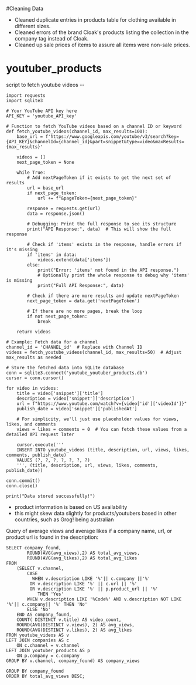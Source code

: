 #Cleaning Data
- Cleaned duplicate entries in products table for clothing available in different sizes.
- Cleaned errors of the brand Cloak's products listing the collection in the company tag instead of Cloak.
- Cleaned up sale prices of items to assure all items were non-sale prices. 




















# youtuber_products

script to fetch youtube videos -- 
```
import requests
import sqlite3

# Your YouTube API key here
API_KEY = 'youtube_API_key'

# Function to fetch YouTube videos based on a channel ID or keyword
def fetch_youtube_videos(channel_id, max_results=100):
    base_url = f'https://www.googleapis.com/youtube/v3/search?key={API_KEY}&channelId={channel_id}&part=snippet&type=video&maxResults={max_results}'
    
    videos = []
    next_page_token = None

    while True:
        # Add nextPageToken if it exists to get the next set of results
        url = base_url
        if next_page_token:
            url += f"&pageToken={next_page_token}"

        response = requests.get(url)
        data = response.json()

        # Debugging: Print the full response to see its structure
        print("API Response:", data)  # This will show the full response

        # Check if 'items' exists in the response, handle errors if it's missing
        if 'items' in data:
            videos.extend(data['items'])
        else:
            print("Error: 'items' not found in the API response.")
            # Optionally print the whole response to debug why 'items' is missing
            print("Full API Response:", data)

        # Check if there are more results and update nextPageToken
        next_page_token = data.get('nextPageToken')

        # If there are no more pages, break the loop
        if not next_page_token:
            break

    return videos

# Example: Fetch data for a channel
channel_id = 'CHANNEL_id'  # Replace with Channel ID
videos = fetch_youtube_videos(channel_id, max_results=50)  # Adjust max_results as needed

# Store the fetched data into SQLite database
conn = sqlite3.connect('youtube_youtuber_products.db')
cursor = conn.cursor()

for video in videos:
    title = video['snippet']['title']
    description = video['snippet']['description']
    url = f"https://www.youtube.com/watch?v={video['id']['videoId']}"
    publish_date = video['snippet']['publishedAt']

    # For simplicity, we'll just use placeholder values for views, likes, and comments
    views = likes = comments = 0  # You can fetch these values from a detailed API request later

    cursor.execute('''
    INSERT INTO youtube_videos (title, description, url, views, likes, comments, publish_date)
    VALUES (?, ?, ?, ?, ?, ?, ?)
    ''', (title, description, url, views, likes, comments, publish_date))

conn.commit()
conn.close()

print("Data stored successfully!")
```


- product information is based on US availability
- this might skew data slightly for products/youtubers based in other countries, such as Grog! being australian 

Query of average views and average likes if a company name, url, or product url is found in the description: 
```
SELECT company_found,
        ROUND(AVG(avg_views),2) AS total_avg_views,
        ROUND(AVG(avg_likes),2) AS total_avg_likes
FROM
    (SELECT v.channel,
        CASE 
          WHEN v.description LIKE '%'|| c.company ||'%' 
         OR v.description LIKE '%' || c.url || '%' 
         OR v.description LIKE '%' || p.product_url || '%'
            THEN 'Yes'
        WHEN v.description LIKE '%Code%' AND v.description NOT LIKE '%'|| c.company|| '%' THEN 'No'
        ELSE 'No'
    END AS company_found,
    COUNT( DISTINCT v.title) AS video_count, 
    ROUND(AVG(DISTINCT v.views), 2) AS avg_views,
    ROUND(AVG(DISTINCT v.likes), 2) AS avg_likes
FROM youtube_videos AS v
LEFT JOIN companies AS c
    ON c.channel = v.channel
LEFT JOIN youtuber_products AS p
    ON p.company = c.company
GROUP BY v.channel, company_found) AS company_views

GROUP BY company_found
ORDER BY total_avg_views DESC;
```
